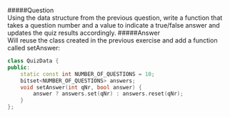 #####Question  
Using the data structure from the previous question, write a function that takes a question number and a value to indicate a true/false answer and updates the quiz results accordingly.
#####Answer  
Will reuse the class created in the previous exercise and add a function called setAnswer:  
```cpp
class QuizData {
public:
    static const int NUMBER_OF_QUESTIONS = 10;
    bitset<NUMBER_OF_QUESTIONS> answers;
    void setAnswer(int qNr, bool answer) {
        answer ? answers.set(qNr) : answers.reset(qNr);
    }
};
```
